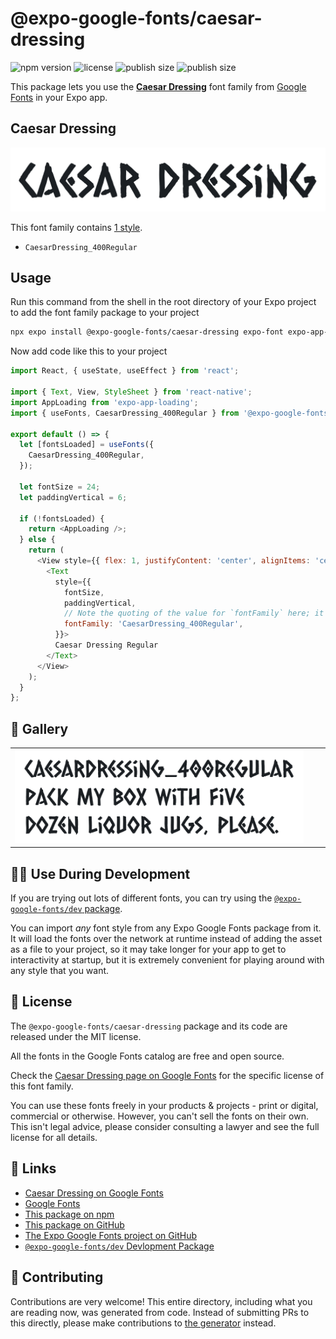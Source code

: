 # @expo-google-fonts/caesar-dressing

![npm version](https://flat.badgen.net/npm/v/@expo-google-fonts/caesar-dressing)
![license](https://flat.badgen.net/github/license/expo/google-fonts)
![publish size](https://flat.badgen.net/packagephobia/install/@expo-google-fonts/caesar-dressing)
![publish size](https://flat.badgen.net/packagephobia/publish/@expo-google-fonts/caesar-dressing)

This package lets you use the [**Caesar Dressing**](https://fonts.google.com/specimen/Caesar+Dressing) font family from [Google Fonts](https://fonts.google.com/) in your Expo app.

## Caesar Dressing

![Caesar Dressing](./font-family.png)

This font family contains [1 style](#-gallery).

- `CaesarDressing_400Regular`

## Usage

Run this command from the shell in the root directory of your Expo project to add the font family package to your project
```sh
npx expo install @expo-google-fonts/caesar-dressing expo-font expo-app-loading
```

Now add code like this to your project
```js
import React, { useState, useEffect } from 'react';

import { Text, View, StyleSheet } from 'react-native';
import AppLoading from 'expo-app-loading';
import { useFonts, CaesarDressing_400Regular } from '@expo-google-fonts/caesar-dressing';

export default () => {
  let [fontsLoaded] = useFonts({
    CaesarDressing_400Regular,
  });

  let fontSize = 24;
  let paddingVertical = 6;

  if (!fontsLoaded) {
    return <AppLoading />;
  } else {
    return (
      <View style={{ flex: 1, justifyContent: 'center', alignItems: 'center' }}>
        <Text
          style={{
            fontSize,
            paddingVertical,
            // Note the quoting of the value for `fontFamily` here; it expects a string!
            fontFamily: 'CaesarDressing_400Regular',
          }}>
          Caesar Dressing Regular
        </Text>
      </View>
    );
  }
};

```

## 🔡 Gallery


||||
|-|-|-|
|![CaesarDressing_400Regular](./CaesarDressing_400Regular.ttf.png)||||


## 👩‍💻 Use During Development

If you are trying out lots of different fonts, you can try using the [`@expo-google-fonts/dev` package](https://github.com/expo/google-fonts/tree/master/font-packages/dev#readme).

You can import *any* font style from any Expo Google Fonts package from it. It will load the fonts
over the network at runtime instead of adding the asset as a file to your project, so it may take longer
for your app to get to interactivity at startup, but it is extremely convenient
for playing around with any style that you want.

## 📖 License

The `@expo-google-fonts/caesar-dressing` package and its code are released under the MIT license.

All the fonts in the Google Fonts catalog are free and open source.

Check the [Caesar Dressing page on Google Fonts](https://fonts.google.com/specimen/Caesar+Dressing) for the specific license of this font family.

You can use these fonts freely in your products & projects - print or digital, commercial or otherwise. However, you can't sell the fonts on their own. This isn't legal advice, please consider consulting a lawyer and see the full license for all details.

## 🔗 Links

- [Caesar Dressing on Google Fonts](https://fonts.google.com/specimen/Caesar+Dressing)
- [Google Fonts](https://fonts.google.com/)
- [This package on npm](https://www.npmjs.com/package/@expo-google-fonts/caesar-dressing)
- [This package on GitHub](https://github.com/expo/google-fonts/tree/master/font-packages/caesar-dressing)
- [The Expo Google Fonts project on GitHub](https://github.com/expo/google-fonts)
- [`@expo-google-fonts/dev` Devlopment Package](https://github.com/expo/google-fonts/tree/master/font-packages/dev)

## 🤝 Contributing

Contributions are very welcome! This entire directory, including what you are reading now, was generated from code. Instead of submitting PRs to this directly, please make contributions to [the generator](https://github.com/expo/google-fonts/tree/master/packages/generator) instead.
